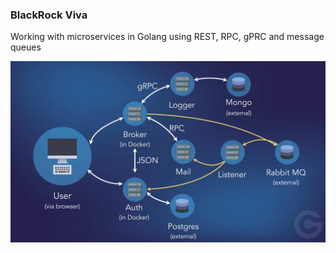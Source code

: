 ### BlackRock Viva

Working with microservices in Golang using REST, RPC, gPRC and message queues

![System_Architecture](architecture.png)
